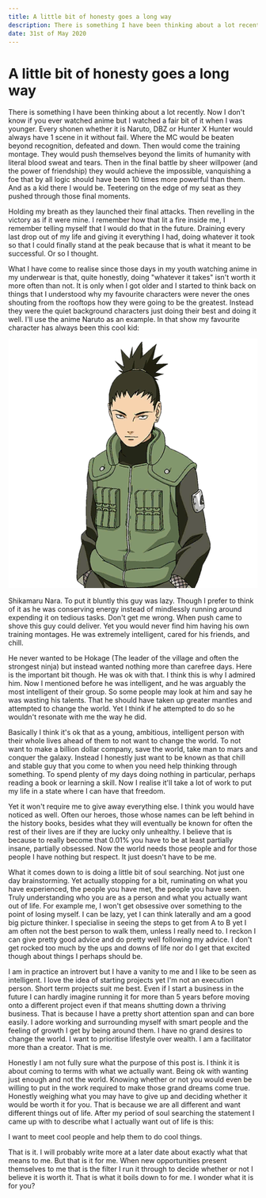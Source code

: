 ```yaml
---
title: A little bit of honesty goes a long way
description: There is something I have been thinking about a lot recently. Now I don't know if you ever watched anime but I watched a fair bit of it when I was younger. Every shonen whether it is Naruto, DBZ or Hunter X Hunter would always have 1 scene in it without fail. Where the MC would be beaten beyond recognition, defeated and down. Then would come the training montage. They would push themselves beyond the limits of humanity with literal blood sweat and tears.
date: 31st of May 2020
---
```

# A little bit of honesty goes a long way
There is something I have been thinking about a lot recently. Now I don't know if you ever watched anime but I watched a fair bit of it when I was younger. Every shonen whether it is Naruto, DBZ or Hunter X Hunter would always have 1 scene in it without fail. Where the MC would be beaten beyond recognition, defeated and down. Then would come the training montage. They would push themselves beyond the limits of humanity with literal blood sweat and tears. Then in the final battle by sheer willpower (and the power of friendship) they would achieve the impossible, vanquishing a foe that by all logic should have been 10 times more powerful than them. And as a kid there I would be. Teetering on the edge of my seat as they pushed through those final moments. 

Holding my breath as they launched their final attacks. Then revelling in the victory as if it were mine. I remember how that lit a fire inside me, I remember telling myself that I would do that in the future. Draining every last drop out of my life and giving it everything I had, doing whatever it took so that I could finally stand at the peak because that is what it meant to be successful. Or so I thought.

What I have come to realise since those days in my youth watching anime in my underwear is that, quite honestly, doing "whatever it takes" isn't worth it more often than not. It is only when I got older and I started to think back on things that I understood why my favourite characters were never the ones shouting from the rooftops how they were going to be the greatest. Instead they were the quiet background characters just doing their best and doing it well. I'll use the anime Naruto as an example. In that show my favourite character has always been this cool kid:

![Shikamaru Nara](../assets/images/shikamaruNara.png)

Shikamaru Nara. To put it bluntly this guy was lazy. Though I prefer to think of it as he was conserving energy instead of mindlessly running around expending it on tedious tasks. Don't get me wrong. When push came to shove this guy could deliver. Yet you would never find him having his own training montages. He was extremely intelligent, cared for his friends, and chill. 

He never wanted to be Hokage (The leader of the village and often the strongest ninja) but instead wanted nothing more than carefree days. Here is the important bit though. He was ok with that. I think this is why I admired him. Now I mentioned before he was intelligent, and he was arguably the most intelligent of their group. So some people may look at him and say he was wasting his talents. That he should have taken up greater mantles and attempted to change the world. Yet I think if he attempted to do so he wouldn't resonate with me the way he did. 

Basically I think it's ok that as a young, ambitious, intelligent person with their whole lives ahead of them to not want to change the world. To not want to make a billion dollar company, save the world, take man to mars and conquer the galaxy. Instead I honestly just want to be known as that chill and stable guy that you come to when you need help thinking through something. To spend plenty of my days doing nothing in particular, perhaps reading a book or learning a skill. Now I realise it'll take a lot of work to put my life in a state where I can have that freedom. 

Yet it won't require me to give away everything else. I think you would have noticed as well. Often our heroes, those whose names can be left behind in the history books, besides what they will eventually be known for often the rest of their lives are if they are lucky only unhealthy. I believe that is because to really become that 0.01% you have to be at least partially insane, partially obsessed. Now the world needs those people and for those people I have nothing but respect. It just doesn't have to be me.

What it comes down to is doing a little bit of soul searching. Not just one day brainstorming. Yet actually stopping for a bit, ruminating on what you have experienced, the people you have met, the people you have seen. Truly understanding who you are as a person and what you actually want out of life. For example me, I won't get obsessive over something to the point of losing myself. I can be lazy, yet I can think laterally and am a good big picture thinker. I specialise in seeing the steps to get from A to B yet I am often not the best person to walk them, unless I really need to.  I reckon I can give pretty  good advice and do pretty well following my advice. I don't get rocked too much by the ups and downs of life nor do I get that excited though about things I perhaps should be. 

I am in practice an introvert but I have a vanity to me and I like to be seen as intelligent. I love the idea of starting projects yet I'm not an execution person. Short term projects suit me best. Even if I start a business in the future I can hardly imagine running it for more than 5 years before moving onto a different project even if that means shutting down a thriving business. That is because I have a pretty short attention span and can bore easily. I adore working and surrounding myself with smart people and the feeling of growth I get by being around them. I have no grand desires to change the world. I want to prioritise lifestyle over wealth. I am a facilitator more than a creator. That is me. 

Honestly I am not fully sure what the purpose of this post is. I think it is about coming to terms with what we actually want. Being ok with wanting just enough and not the world. Knowing whether or not you would even be willing to put in the work required to make those grand dreams come true. Honestly weighing what you may have to give up and deciding whether it would be worth it for you. That is because we are all different and want different things out of life. After my period of soul searching the statement I came up with to describe what I actually want out of life is this:

I want to meet cool people and help them to do cool things.

That is it. I will probably write more at a later date about exactly what that means to me. But that is it for me. When new opportunities present themselves to me that is the filter I run it through to decide whether or not I believe it is worth it. That is what it boils down to for me. I wonder what it is for you?
